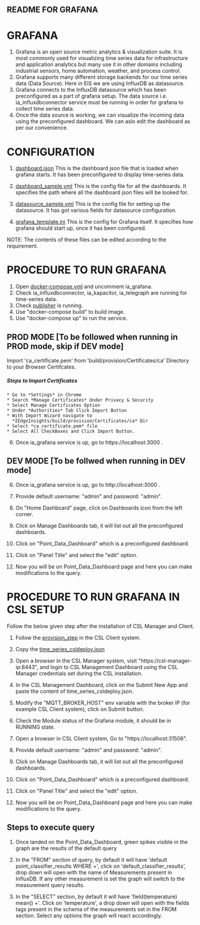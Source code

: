 ## README FOR GRAFANA ##

# GRAFANA #

1. Grafana is an open source metric analytics & visualization suite. It is most commonly used for visualizing time series data for infrastructure and        application analytics but many use it in other domains including industrial sensors, home automation, weather, and process control.
2. Grafana supports many different storage backends for our time series data (Data Source). Here in EIS we are using InfluxDB as datasource.
3. Grafana connects to the InfluxDB datasource which has been preconfigured as a part of grafana setup. The data source i.e. ia_influxdbconnector service must be running in order for grafana to collect time series data.
4. Once the data source is working, we can visualize the incoming data using the preconfigured dashboard. We can aslo edit the dashboard as per our convenience.

# CONFIGURATION #

1. [dashboard.json](./dashboard.json)
    This is the dashboard json file that is loaded when grafana starts. It has been preconfigured to display time-series data. 

2. [dashboard_sample.yml](./dashboard_sample.yml)
    This is the config file for all the dashboards. It specifies the path where all the dashboard json files will be looked for.

3. [datasource_sample.yml](./datasource_sample.yml)
    This is the config file for setting up the datasource. It has got various fields for datasource configuration.

4. [grafana_template.ini](./grafana_template.ini)
    This is the config for Grafana itself. It specifies how grafana should start up, once it has been configured.

NOTE: The contents of these files can be edited according to the requirement.

# PROCEDURE TO RUN GRAFANA #

1. Open [docker-compose.yml](/build/docker-compose.yml) and uncomment ia_grafana.
2. Check ia_influxdbconnector, ia_kapacitor, ia_telegraph are running for time-series data.
3. Check [publisher](/tools/mqtt-temp-sensor/publisher.sh) is running.
4. Use "docker-compose build" to build image.
5. Use "docker-compose up" to run the service.


## PROD MODE [To be followed when running in PROD mode, skip if DEV mode]

Import 'ca_certificate.pem' from 'build/provision/Certificates/ca' Directory to your Browser Certifcates.

  ##### Steps to Import Certificates
    * Go to *Settings* in Chrome
    * Search *Manage Certificates* Under Privacy & Security
    * Select Manage Certificates Option
    * Under *Authorities* Tab Click Import Button
    * With Import Wizard navigate to
      *IEdgeInsights/build/provision/Certificates/ca* Dir
    * Select *ca_certificate.pem* file
    * Select All CheckBoxes and Click Import Button.

6. Once ia_grafana service is up, go to https://localhost:3000 .

## DEV MODE [To be follwed when running in DEV mode]

6. Once ia_grafana service is up, go to http://localhost:3000 .


7. Provide default username: "admin" and password: "admin".
8. On "Home Dashboard" page, click on Dashboards icon from the left corner.
9. Click on Manage Dashboards tab, it will list out all the preconfigured dashboards.
10. Click on "Point_Data_Dashboard" which is a preconfigured dashboard.
11. Click on "Panel Title" and select the "edit" option.
12. Now you will be on Point_Data_Dashboard page and here you can make modifications to the query.

# PROCEDURE TO RUN GRAFANA IN CSL SETUP #

Follow the below given step after the installation of CSL Manager and Client.

1. Follow the [provision_step](../build/csl/README.md) in the CSL Client system.

2. Copy the [time_series_csldeploy.json](../build/csl/time_series_csldeploy.json)

3. Open a browser in the CSL Manager system, visit "https://csl-manager-ip:8443", and login to CSL Management Dashboard
   using the CSL Manager credentials set during the CSL installation.

3. In the CSL Management Dashboard, click on the Submit New App and paste the content of time_series_csldeploy.json.

4. Modify the "MQTT_BROKER_HOST" env variable with the broker IP (for example CSL Client system), click on Submit button.

5. Check the Module status of the Grafana module, it should be in RUNNING state.

6. Open a browser in CSL Client system, Go to "https://localhost:31506".

7. Provide default username: "admin" and password: "admin".

9. Click on Manage Dashboards tab, it will list out all the preconfigured dashboards.

10. Click on "Point_Data_Dashboard" which is a preconfigured dashboard.

11. Click on "Panel Title" and select the "edit" option.

12. Now you will be on Point_Data_Dashboard page and here you can make modifications to the query.

## Steps to execute query
1. Once landed on the Point_Data_Dashboard, green spikes visible in the graph are the results of the default query

2. In the "FROM" section of query, by default it will have 'default point_classifier_results WHERE +',
   click on 'default_classifier_results', drop down will open with the name of Measurements present in InfluxDB.
   If any other measurement is set the graph will switch to the measurement query results.

3. In the "SELECT" section, by default it will have 'field(temperature) mean() +'. Click on 'temperature', a drop down will
   open with the fields tags present in the schema of the measurements set in the FROM section.
   Select any options the graph will react accordingly.
